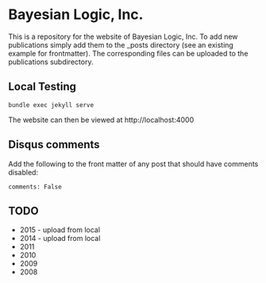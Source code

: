 # Bayesian Logic, Inc.

This is a repository for the website of Bayesian Logic, Inc. To add new
publications simply add them to the _posts directory (see an existing
example for frontmatter). The corresponding files can be uploaded to the
publications subdirectory.

## Local Testing

    bundle exec jekyll serve

The website can then be viewed at http://localhost:4000

## Disqus comments

Add the following to the front matter of any post that should have
comments disabled:

    comments: False

## TODO

- 2015 - upload from local
- 2014 - upload from local
- 2011
- 2010
- 2009
- 2008

